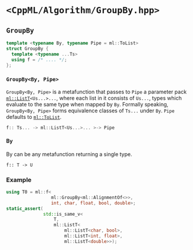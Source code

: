 # `<CppML/Algorithm/GroupBy.hpp>`

## `GroupBy`

```c++
template <typename By, typename Pipe = ml::ToList>
struct GroupBy {
  template <typename ...Ts>
  using f = /* .... */;
};
```
### `GroupBy<By, Pipe>`

`GroupBy<By, Pipe>` is a metafunction that passes to `Pipe` a parameter pack [`ml::ListT`](../Vocabulary/List.md)`<Us...>...`, where each list in it consists of `Us...`, types which evaluate to the same type when mapped by `By`. Formally speaking, `GroupBy<By, Pipe>` forms equivalence classes of `Ts...` under `By`. `Pipe` defaults to [`ml::ToList`](../Functional/ToList.md).

```c++
f:: Ts... -> ml::ListT<Us...>... >-> Pipe
```

#### By

By can be any metafunction returning a single type.
```
f:: T -> U
```

### Example

```c++
using T0 = ml::f<
                 ml::GroupBy<ml::AlignmentOf<>>,
                 int, char, float, bool, double>;
static_assert(
              std::is_same_v<
                  T,
                  ml::ListT<
                      ml::ListT<char, bool>,
                      ml::ListT<int, float>,
                      ml::ListT<double>>);
```
